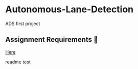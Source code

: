 # Autonomous-Lane-Detection
ADS first project 

## Assignment Requirements 📖
[Here](https://github.com/SEA-ME/ADS_Autonomous-Lane-Detection)


readme test